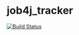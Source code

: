# job4j_tracker
[![Build Status](https://travis-ci.com/bkmzpet/job4j_tracker.svg?branch=master)](https://travis-ci.com/bkmzpet/job4j_tracker)